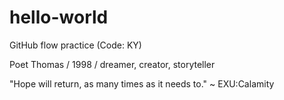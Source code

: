# hello-world
GitHub flow practice (Code: KY)

Poet Thomas / 1998 / dreamer, creator, storyteller

"Hope will return, as many times as it needs to." ~ EXU:Calamity
